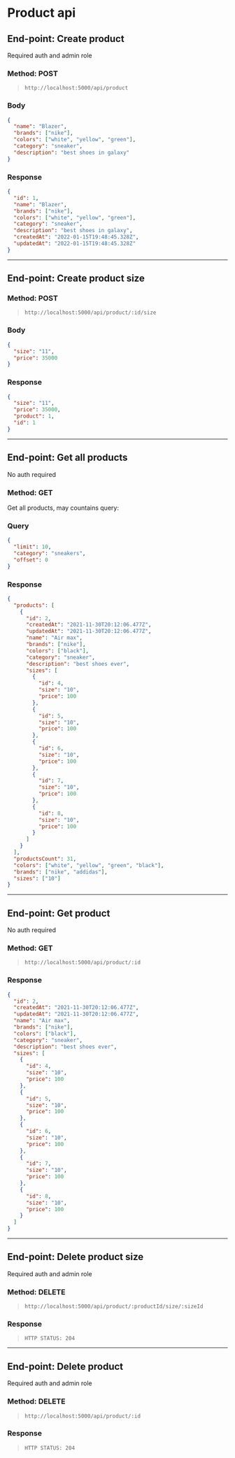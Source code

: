 # Product api

## End-point: Create product

Required auth and admin role

### Method: **POST**

> ```
> http://localhost:5000/api/product
> ```

### Body

```json
{
  "name": "Blazer",
  "brands": ["nike"],
  "colors": ["white", "yellow", "green"],
  "category": "sneaker",
  "description": "best shoes in galaxy"
}
```

### Response

```json
{
  "id": 1,
  "name": "Blazer",
  "brands": ["nike"],
  "colors": ["white", "yellow", "green"],
  "category": "sneaker",
  "description": "best shoes in galaxy",
  "createdAt": "2022-01-15T19:48:45.328Z",
  "updatedAt": "2022-01-15T19:48:45.328Z"
}
```

---

## End-point: Create product size

### Method: **POST**

> ```
> http://localhost:5000/api/product/:id/size
> ```

### Body

```json
{
  "size": "11",
  "price": 35000
}
```

### Response

```json
{
  "size": "11",
  "price": 35000,
  "product": 1,
  "id": 1
}
```

---

## End-point: Get all products

No auth required

### Method: **GET**

Get all products, may countains query:

### Query

```json
{
  "limit": 10,
  "category": "sneakers",
  "offset": 0
}
```

### Response

```json
{
  "products": [
    {
      "id": 2,
      "createdAt": "2021-11-30T20:12:06.477Z",
      "updatedAt": "2021-11-30T20:12:06.477Z",
      "name": "Air max",
      "brands": ["nike"],
      "colors": ["black"],
      "category": "sneaker",
      "description": "best shoes ever",
      "sizes": [
        {
          "id": 4,
          "size": "10",
          "price": 100
        },
        {
          "id": 5,
          "size": "10",
          "price": 100
        },
        {
          "id": 6,
          "size": "10",
          "price": 100
        },
        {
          "id": 7,
          "size": "10",
          "price": 100
        },
        {
          "id": 8,
          "size": "10",
          "price": 100
        }
      ]
    }
  ],
  "productsCount": 31,
  "colors": ["white", "yellow", "green", "black"],
  "brands": ["nike", "addidas"],
  "sizes": ["10"]
}
```

---

## End-point: Get product

No auth required

### Method: **GET**

> ```
> http://localhost:5000/api/product/:id
> ```

### Response

```json
{
  "id": 2,
  "createdAt": "2021-11-30T20:12:06.477Z",
  "updatedAt": "2021-11-30T20:12:06.477Z",
  "name": "Air max",
  "brands": ["nike"],
  "colors": ["black"],
  "category": "sneaker",
  "description": "best shoes ever",
  "sizes": [
    {
      "id": 4,
      "size": "10",
      "price": 100
    },
    {
      "id": 5,
      "size": "10",
      "price": 100
    },
    {
      "id": 6,
      "size": "10",
      "price": 100
    },
    {
      "id": 7,
      "size": "10",
      "price": 100
    },
    {
      "id": 8,
      "size": "10",
      "price": 100
    }
  ]
}
```

---

## End-point: Delete product size

Required auth and admin role

### Method: **DELETE**

> ```
> http://localhost:5000/api/product/:productId/size/:sizeId
> ```

### Response

> ```
> HTTP STATUS: 204
> ```

---

## End-point: Delete product

Required auth and admin role

### Method: **DELETE**

> ```
> http://localhost:5000/api/product/:id
> ```

### Response

> ```
> HTTP STATUS: 204
> ```
